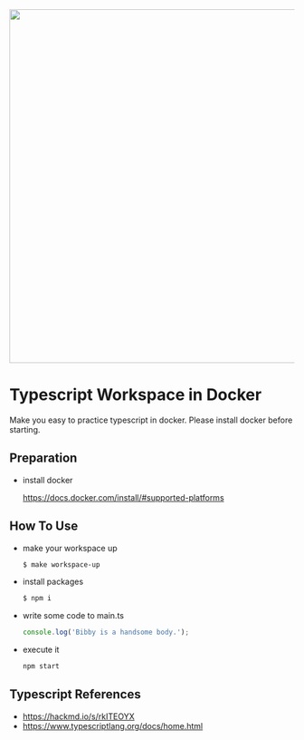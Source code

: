 <img width="624" alt="" src="https://user-images.githubusercontent.com/8520661/45342658-3104f180-b5d1-11e8-8a6f-05c4d9852d4b.png">

# Typescript Workspace in Docker

Make you easy to practice typescript in docker. Please install docker before starting.

## Preparation

- install docker

  https://docs.docker.com/install/#supported-platforms

## How To Use

- make your workspace up

  ```bash
  $ make workspace-up
  ```

- install packages

  ```bash
  $ npm i
  ```

- write some code to main.ts
  
  ```javascript
  console.log('Bibby is a handsome body.');
  ```

- execute it

  ```bash
  npm start
  ```

## Typescript References

- https://hackmd.io/s/rkITEOYX
- https://www.typescriptlang.org/docs/home.html
